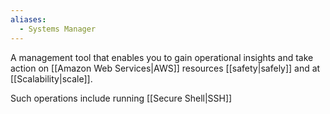 ```yaml
---
aliases:
  - Systems Manager
---
```


A management tool that enables you to gain operational insights and take action on [[Amazon Web Services|AWS]] resources [[safety|safely]] and at [[Scalability|scale]].

Such operations include running [[Secure Shell|SSH]]
